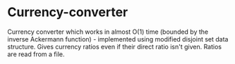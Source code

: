 # Currency-converter
Currency converter which works in almost O(1) time (bounded by the inverse Ackermann function) - implemented using modified disjoint set data structure. Gives currency ratios even if their direct ratio isn't given. Ratios are read from a file.
